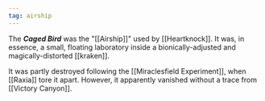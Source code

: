```yaml
---
tag: airship
---
```

The ***Caged Bird*** was the "[[Airship]]" used by [[Heartknock]]. It was, in essence, a small, floating laboratory inside a bionically-adjusted and magically-distorted [[kraken]].

It was partly destroyed following the [[Miraclesfield Experiment]], when [[Raxia]] tore it apart. However, it apparently vanished without a trace from [[Victory Canyon]].